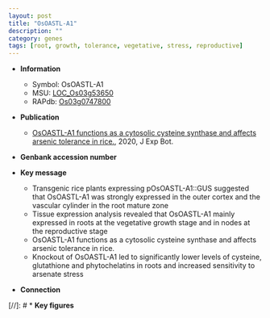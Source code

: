 ```yaml
---
layout: post
title: "OsOASTL-A1"
description: ""
category: genes
tags: [root, growth, tolerance, vegetative, stress, reproductive]
---
```


* **Information**  
    + Symbol: OsOASTL-A1  
    + MSU: [LOC_Os03g53650](http://rice.plantbiology.msu.edu/cgi-bin/ORF_infopage.cgi?orf=LOC_Os03g53650)  
    + RAPdb: [Os03g0747800](http://rapdb.dna.affrc.go.jp/viewer/gbrowse_details/irgsp1?name=Os03g0747800)  

* **Publication**  
    + [OsOASTL-A1 functions as a cytosolic cysteine synthase and affects arsenic tolerance in rice.](http://www.ncbi.nlm.nih.gov/pubmed?term=OsOASTL-A1+functions+as+a+cytosolic+cysteine+synthase+and+affects+arsenic+tolerance+in+rice.%5BTitle%5D), 2020, J Exp Bot.

* **Genbank accession number**  

* **Key message**  
    + Transgenic rice plants expressing pOsOASTL-A1::GUS suggested that OsOASTL-A1 was strongly expressed in the outer cortex and the vascular cylinder in the root mature zone
    + Tissue expression analysis revealed that OsOASTL-A1 mainly expressed in roots at the vegetative growth stage and in nodes at the reproductive stage
    + OsOASTL-A1 functions as a cytosolic cysteine synthase and affects arsenic tolerance in rice.
    + Knockout of OsOASTL-A1 led to significantly lower levels of cysteine, glutathione and phytochelatins in roots and increased sensitivity to arsenate stress

* **Connection**  

[//]: # * **Key figures**  


